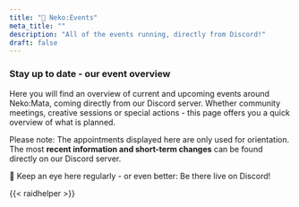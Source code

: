 ```yaml
---
title: "📅 Neko:Events"
meta_title: ""
description: "All of the events running, directly from Discord!"
draft: false
---
```


### Stay up to date - our event overview

Here you will find an overview of current and upcoming events around Neko:Mata, coming directly from our Discord server. Whether community meetings, creative sessions or special actions - this page offers you a quick overview of what is planned.

Please note: The appointments displayed here are only used for orientation. The most **recent information and short-term changes** can be found directly on our Discord server.

🎉 Keep an eye here regularly - or even better: Be there live on Discord!

{{< raidhelper >}}